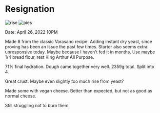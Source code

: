 # Resignation

![rise](/images/2022-04-26/rise.jpeg)
![pies](/images/2022-04-26/pies.jpeg)

Date: April 26, 2022 10PM

Made 8 from the classic Varasano recipe. Adding instant dry yeast, since proving has been an issue the past few times. Starter also seems extra unresponsive today. Maybe because I haven't fed it in months. Use maybe 1/4 bread flour, rest King Arthur All Purpose.

71% final hydration. Dough came together very well. 2359g total. Split into 4.

Great crust. Maybe even slightly too much rise from yeast?

Made some with vegan cheese. Better than expected, but not as good as normal cheese.

Still struggling not to burn them.
